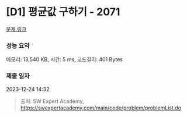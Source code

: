 # [D1] 평균값 구하기 - 2071 

[문제 링크](https://swexpertacademy.com/main/code/problem/problemDetail.do?contestProbId=AV5QRnJqA5cDFAUq) 

### 성능 요약

메모리: 13,540 KB, 시간: 5 ms, 코드길이: 401 Bytes

### 제출 일자

2023-12-24 14:32



> 출처: SW Expert Academy, https://swexpertacademy.com/main/code/problem/problemList.do